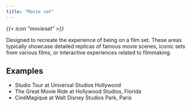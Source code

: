 ```yaml
---
title: "Movie set"
---
```


<i class="bigIcon">{{< icon "movieset" >}}</i>

Designed to recreate the experience of being on a film set. These areas typically showcase detailed replicas of famous movie scenes, iconic sets from various films, or interactive experiences related to filmmaking.

## Examples
* Studio Tour at Universal Studios Hollywood
* The Great Movie Ride at Hollywood Studios, Florida
* CinéMagique at Walt Disney Studios Park, Paris
